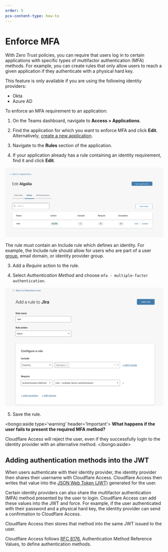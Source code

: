 ```yaml
---
order: 5
pcx-content-type: how-to
---
```


# Enforce MFA

With Zero Trust policies, you can require that users log in to certain applications with specific types of multifactor authentication (MFA) methods. For example, you can create rules that only allow users to reach a given application if they authenticate with a physical hard key.

This feature is only available if you are using the following identity providers:

- Okta
- Azure AD

To enforce an MFA requirement to an application:

1. On the Teams dashboard, navigate to **Access > Applications**.

1. Find the application for which you want to enforce MFA and click **Edit**. Alternatively, [create a new application](/applications/configure-apps/).

1. Navigate to the **Rules** section of the application.

1. If your application already has a rule containing an identity requirement, find it and click **Edit**.

![Identity rule](../../static/documentation/applications/identity-rule.png)

The rule must contain an Include rule which defines an identity. For example, the Include rule should allow for users who are part of a user [group](/identity/users/groups), email domain, or identity provider group.

3. Add a _Require_ action to the rule.

4. Select _Authentication Method_ and choose `mfa - multiple-factor authentication`.

![MFA](../../static/documentation/applications/mfa.png)

5. Save the rule.

<bongo:aside type='warning' header='Important'>
**What happens if the user fails to present the required MFA method?**

Cloudflare Access will reject the user, even if they successfully login to the identity provider with an alternative method.
</bongo:aside>

## Adding authentication methods into the JWT

When users authenticate with their identity provider, the identity provider then shares their username with Cloudflare Access. Cloudflare Access then writes that value into the [JSON Web Token (JWT)](/glossary#json-web-token) generated for the user.

Certain identity providers can also share the multifactor authentication (MFA) method presented by the user to login. Cloudflare Access can add these values into the JWT and force. For example, if the user authenticated with their password and a physical hard key, the identity provider can send a confirmation to Cloudflare Access.

Cloudflare Access then stores that method into the same JWT issued to the user.

Cloudflare Access follows [RFC 8176](https://tools.ietf.org/html/rfc8176), Authentication Method Reference Values, to define authentication methods.
